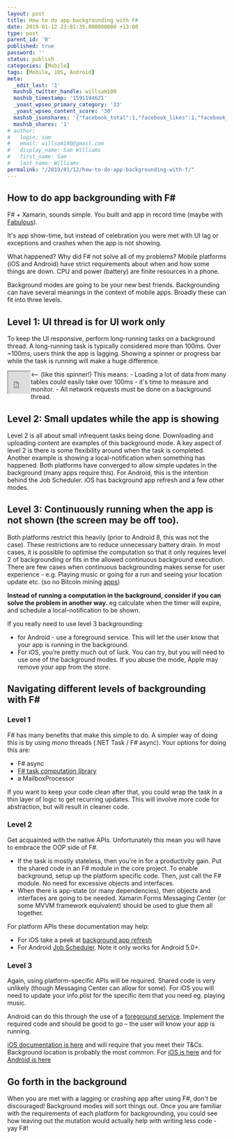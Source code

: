 ```yaml
---
layout: post
title: How to do app backgrounding with F#
date: 2019-01-12 23:01:35.000000000 +13:00
type: post
parent_id: '0'
published: true
password: ''
status: publish
categories: [Mobile]
tags: [Mobile, iOS, Android]
meta:
  _edit_last: '1'
  mashsb_twitter_handle: willsam100
  mashsb_timestamp: '1591194621'
  _yoast_wpseo_primary_category: '33'
  _yoast_wpseo_content_score: '30'
  mashsb_jsonshares: '{"facebook_total":1,"facebook_likes":1,"facebook_comments":0}'
  mashsb_shares: '1'
# author:
#   login: sam
#   email: willsam100@gmail.com
#   display_name: Sam Williams
#   first_name: Sam
#   last_name: Williams
permalink: "/2019/01/12/how-to-do-app-backgrounding-with-f/"
---
```

<!-- wp:html -->

## How to do app backgrounding with F#
F# + Xamarin, sounds simple. You built and app in record time (maybe with <a href="" title="https://fsprojects.github.io/Fabulous/, &quot;Fabulous on Github">Fabulous</a>).

It's app show-time, but instead of celebration you were met with UI lag or exceptions and crashes when the app is not showing.

What happened? Why did F# not solve all of my problems?
Mobile platforms (iOS and Android) have strict requirements about when and how some things are down. CPU and power (battery) are finite resources in a phone.

Background modes are going to be your new best friends.
Backgrounding can have several meanings in the context of mobile apps. Broadly these can fit into three levels.

## Level 1: UI thread is for UI work only
To keep the UI responsive, perform long-running tasks on a background thread. A long-running task is typically considered more than 100ms.
Over ~100ms, users think the app is lagging. Showing a spinner or progress bar while the task is running will make a huge difference.
<iframe width="50" height="50" src="https://lottiefiles.com/iframe/50-material-loader" frameborder="1" align="left"></iframe> <-- (like this spinner!)
This means:
- Loading a lot of data from many tables could easily take over 100ms - it's time to measure and monitor.
- All network requests must be done on a background thread.

## Level 2: Small updates while the app is showing
Level 2 is all about small infrequent tasks being done. Downloading and uploading content are examples of this background mode. A key aspect of level 2 is there is some flexibility around when the task is completed.
Another example is showing a local-notification when something has happened.
Both platforms have converged to allow simple updates in the background (many apps require this). For Android, this is the intention behind the Job Scheduler. iOS has background app refresh and a few other modes.

## Level 3: Continuously running when the app is not shown (the screen may be off too).
Both platforms restrict this heavily (prior to Android 8, this was not the case). These restrictions are to reduce unnecessary battery drain.  In most cases, it is possible to optimise the computation so that it only requires level 2 of backgrounding or fits in the allowed continuous background execution.
There are few cases when continuous backgrounding makes sense for user experience - e.g. Playing music or going for a run and seeing your location update etc. (so no Bitcoin mining <a href="" title="https://www.xda-developers.com/cryptocurrency-monero-ethereum-litecoin-bitcoin-mining-android-smartphones/">apps</a>)

**Instead of running a computation in the background, consider if you can solve the problem in another way.** eg calculate when the timer will expire, and schedule a local-notification to be shown.

If you really need to use level 3 backgrounding:
- for Android - use a foreground service. This will let the user know that your app is running in the background.
- For iOS, you’re pretty much out of luck. You can try, but you will need to use one of the background modes. If you abuse the mode, Apple may remove your app from the store.


## Navigating different levels of backgrounding with F#
### Level 1
F# has many benefits that make this simple to do. A simpler way of doing this is by using mono threads (.NET Task / F# async). Your options for doing this are:

- F# async
- <a href="" title="https://github.com/rspeele/TaskBuilder.fs">F# task computation library</a>
- a MailboxProcessor

If you want to keep your code clean after that, you could wrap the task in a thin layer of logic to get recurring updates. This will involve more code for abstraction, but will result in cleaner code.
### Level 2
Get acquainted with the native APIs. Unfortunately this mean you will have to embrace the OOP side of F#.

- If the task is mostly stateless, then you're in for a productivity gain. Put the shared code in an F# module in the core project. To enable background, setup up the platform specific code. Then, just call the F# module. No need for excessive objects and interfaces. 
- When there is app-state (or many dependencies), then objects and interfaces are going to be needed. Xamarin Forms Messaging Center (or some MVVM framework equivalent) should be used to glue them all together.

For platform APIs these documentation may help:
- For iOS take a peek at <a href="" title="https://developer.apple.com/documentation/uikit/core_app/managing_your_app_s_life_cycle/preparing_your_app_to_run_in_the_background/updating_your_app_with_background_app_refresh">background app refresh</a>
- For Android <a href="" title="https://docs.microsoft.com/en-us/xamarin/android/platform/android-job-scheduler">Job Scheduler</a>. Note it only works for Android 5.0+.

### Level 3
Again, using platform-specific APIs will be required. Shared code is very unlikely (though Messaging Center can allow for some). For iOS you will need to update your info.plist for the specific item that you need eg. playing music.

Android can do this through the use of a <a href="" title="https://developer.android.com/about/versions/oreo/background">foreground service</a>. Implement the required code and should be good to go – the user will know your app is running.

<a href="" title="https://developer.apple.com/library/archive/documentation/iPhone/Conceptual/iPhoneOSProgrammingGuide/BackgroundExecution/BackgroundExecution.html">iOS documentation is here</a> and will require that you meet their T&amp;Cs. Background location is probably the most common. For <a href="" title="https://developer.apple.com/documentation/corelocation/getting_the_user_s_location/handling_location_events_in_the_background">iOS is here</a> and for <a href="" title="https://developer.android.com/about/versions/oreo/background-location-limits">Android is here</a>

## Go forth in the background
When you are met with a lagging or crashing app after using F#, don't be discouraged! Background modes will sort things out. Once you are familiar with the requirements of each platform for backgrounding, you could see how leaving out the mutation would actually help with writing less code - yay F#!

